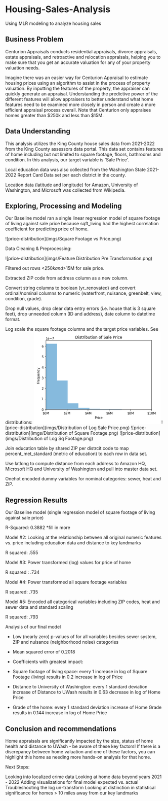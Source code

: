 # Housing-Sales-Analysis

Using MLR modeling to analyze housing sales

## Business Problem

Centurion Appraisals conducts residential appraisals, divorce appraisals, estate appraisals, and retroactive and relocation appraisals, helping you to make sure that you get an accurate valuation for any of your property valuation needs.

Imagine there was an easier way for Centurion Appraisal to estimate housing prices using an algorithm to assist in the process of property valuation. By inputting the features of the property, the appraiser can quickly generate an appraisal. Understanding the predictive power of the different features will allow appraisers to better understand what home features need to be examined more closely in person and create a more efficient appraisal process overall. Note that Centurion only appraises homes greater than $250k and less than $15M.

## Data Understanding

This analysis utilizes the King County house sales data from 2021-2022 from the King County assessors data portal. This data set contains features of home including but not limited to square footage, floors, bathrooms and condition. In this analysis, our target variable is 'Sale Price'. 

Local education data was also collected from the Washington State 2021-2022 Report Card Data set per each district in the county. 

Location data (latitude and longitude) for Amazon, University of Washington, and Microsoft was collected from Wikipedia.


## Exploring, Processing and Modeling

Our Baseline model ran a single linear regression model of square footage of living against sale price because sqft_living had the highest correlation coefficient for predicting price of home.

![price-distribution](imgs/Square Footage vs Price.png)

Data Cleaning & Preprocessing:

![price-distribution](imgs/Feature Distribution Pre Transformation.png)

Filtered out rows <$250k and >$15M for sale price. 

Extracted ZIP code from address column as a new column. 

Convert string columns to boolean (yr_renovated) and convert ordinal/nominal columns to numeric (waterfront, nuisance, greenbelt, view, condition, grade). 

Drop null values, drop clear data entry errors (i.e. house that is 3 square feet), drop unneeded column (ID and address), date column to datetime format. 

Log scale the square footage columns and the target price variables. See distributions: 
![price-distribution](<imgs/Distribution of Sale Price.png>)
![price-distribution](imgs/Distribution of Log Sale Price.png)
![price-distribution](imgs/Distribution of Square Footage.png)
![price-distribution](imgs/Distribution of Log Sq Footage.png)

Join education table by shared ZIP per distrcit code to map percent_met_standard (metric of education) to each row in data set.

Use latlong to compute distance from each address to Amazon HQ, Microsoft HQ and University of Washington and pull into master data set. 

Onehot encoded dummy variables for nominal categories: sewer, heat and ZIP. 



## Regression Results

Our Baseline model (single regression model of square footage of living against sale price) 

R-Squared: 0.3882
*fill in more 

Model #2: Looking at the relationship between all original numeric features vs. price including education data and distance to key landmarks

R squared: .555

Model #3: Power transformed (log) values for price of home 

R squared :  .734

Model #4: Power transformed all square footage variables 

R squared: .735

Model #5: Encoded all categorical variables including ZIP codes, heat and sewer data and standard scaling

R squared: .793

Analysis of our final model
- Low (nearly zero) p-values of for all variables besides sewer system, ZIP and nuisance (neighborhood noise) categories

- Mean squared error of  0.2018

- Coefficients with greatest impact:

- Square footage of living space: every 1 increase in log of Square Footage (living) results in 0.2 increase in log of Price
- Distance to University of Washington: every 1 standard deviation increase of Distance to UWash results in  0.63 decrease in log of Home Price
- Grade of the home: every 1 standard deviation increase of Home Grade results in 0.144 increase in log of Home Price


## Conclusion and recommendations


Home appraisals are significantly impacted by the size, status of home health and distance to UWash - be aware of these key factors! If there is a discrepancy between home valuation and one of these factors, you can highlight this home as needing more hands-on analysis for that home.

Next Steps:

Looking into localized crime data 
Looking at home data beyond years 2021 - 2022
Adding visualizations for final model expected vs. actual
Troubleshooting the log un-transform
Looking at distinction in statistical significance for homes > 10 miles away from our key landmarks

